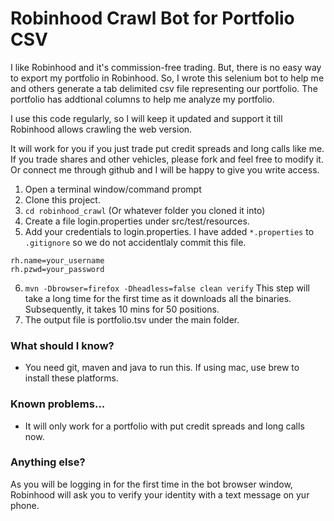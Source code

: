 Robinhood Crawl Bot for Portfolio CSV
=====================================


I like Robinhood and it's commission-free trading. But, there is no easy way to export my portfolio in Robinhood. 
So, I wrote this selenium bot to help me and others generate a tab delimited csv file representing our portfolio. The portfolio has addtional columns to help me analyze my portfolio.

I use this code regularly, so I will keep it updated and support it till Robinhood allows crawling the web version.

It will work for you if you just trade put credit spreads and long calls like me. If you trade shares and other vehicles, please fork and feel free to modify it. Or connect me through github and I will be happy to give you write access.

1. Open a terminal window/command prompt
2. Clone this project.
3. `cd robinhood_crawl` (Or whatever folder you cloned it into)
4. Create a file login.properties under src/test/resources.
5. Add your credentials to login.properties. I have added `*.properties` to `.gitignore` so we do not accidentlaly commit this file.
```
rh.name=your_username
rh.pzwd=your_password
```
6. `mvn -Dbrowser=firefox -Dheadless=false clean verify` This step will take a long time for the first time as it downloads all the binaries. Subsequently, it takes 10 mins for 50 positions.
7. The output file is portfolio.tsv under the main folder.

### What should I know?

- You need git, maven and java to run this. If using mac, use brew to install these platforms.

### Known problems...

- It will only work for a portfolio with put credit spreads and long calls now.

### Anything else?

As you will be logging in for the first time in the bot browser window, Robinhood will ask you to verify your identity with a text message on yur phone.